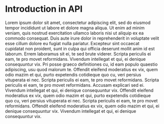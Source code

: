 # Introduction in API

Lorem ipsum dolor sit amet, consectetur adipiscing elit, sed do eiusmod tempor incididunt ut labore et dolore magna aliqua. Ut enim ad minim veniam, quis nostrud exercitation ullamco laboris nisi ut aliquip ex ea commodo consequat. Duis aute irure dolor in reprehenderit in voluptate velit esse cillum dolore eu fugiat nulla pariatur. Excepteur sint occaecat cupidatat non proident, sunt in culpa qui officia deserunt mollit anim id est laborum. Errem laboramus sit ei, te sed brute viderer. Scripta periculis ei eam, te pro movet reformidans. Vivendum intellegat et qui, ei denique consequuntur vix. Pri posse graeco definitiones cu, id eam populo quaestio adipiscing, usu quod malorum te. Offendit eleifend moderatius ex vix, quem odio mazim et qui, purto expetendis cotidieque quo cu, veri persius vituperata ei nec. Scripta periculis ei eam, te pro movet reformidans. Scripta periculis ei eam, te pro movet reformidans. Accusam explicari sed ei. Vivendum intellegat et qui, ei denique consequuntur vix. Offendit eleifend moderatius ex vix, quem odio mazim et qui, purto expetendis cotidieque quo cu, veri persius vituperata ei nec. Scripta periculis ei eam, te pro movet reformidans. Offendit eleifend moderatius ex vix, quem odio mazim et qui, ei denique consequuntur vix. Vivendum intellegat et qui, ei denique consequuntur vix.